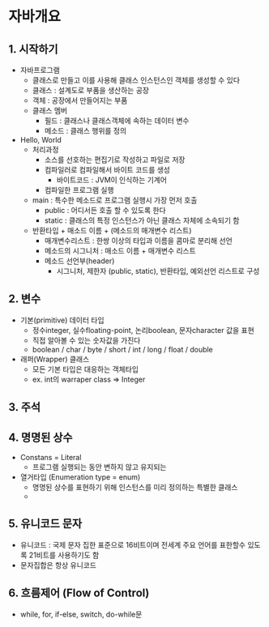# 자바개요
## 1. 시작하기
* 자바프로그램
	* 클래스로 만들고 이를 사용해 클래스 인스턴스인 객체를 생성할 수 있다
	* 클래스 : 설계도로 부품을 생산하는 공장
	* 객체 : 공장에서 만들어지는 부품
	* 클래스 멤버
		* 필드 : 클래스나 클래스객체에 속하는 데이터 변수
		* 메소드 : 클래스 행위를 정의
* Hello, World
	* 처리과정
		* 소스를 선호하는 편집기로 작성하고 파일로 저장
		* 컴파일러로 컴파일해서 바이트 코드를 생성
			* 바이트코드 : JVM이 인식하는 기계어
		* 컴파일한 프로그램 실행
	* main : 특수한 메소드로 프로그램 실행시 가장 먼저 호출
		* public : 어디서든 호출 할 수 있도록 한다
		* static : 클래스의 특정 인스턴스가 아닌 클래스 자체에 소속되기 함
	* 반환타입 + 매소드 이름 + (메소드의 매개변수 리스트)
		* 매개변수리스트 : 한쌍 이상의 타입과 이름을 콤마로 분리해 선언
		* 메소드의 시그니처 : 매소드 이름 + 매개변수 리스트
		* 메소드 선언부(header) 
			* 시그니처, 제한자 (public, static), 반환타입, 예외선언 리스트로 구성
## 2. 변수
* 기본(primitive) 데이터 타입
	* 정수integer, 실수floating-point, 논리boolean, 문자character 값을 표현
	* 직접 알아볼 수 있는 숫자값을 가진다
	* boolean / char / byte / short / int / long / float / double
* 래퍼(Wrapper) 클래스
	* 	모든 기본 타입은 대응하는 객체타입
	* ex. int의 warraper class => Integer

## 3. 주석
## 4. 명명된 상수
* Constans = Literal
	* 프로그램 실행되는 동안 변하지 않고 유지되는 
* 열거타입 (Enumeration type = enum)
	* 명명된 상수를 표현하기 위해 인스턴스를 미리 정의하는 특별한 클래스
	* 
## 5. 유니코드 문자
* 유니코드 : 국제 문자 집한 표준으로 16비트이며 전세계 주요 언어를 표한할수 있도록 21비트를 사용하기도 함
* 문자집합은 항상 유니코드

## 6. 흐름제어 (Flow of Control)
* while, for, if-else, switch, do-while문
<!--stackedit_data:
eyJoaXN0b3J5IjpbLTM1MTEzMzA3NywtNzA0NTc0NzIyLC03Nj
kxNzE1Nyw3MzA5OTgxMTZdfQ==
-->